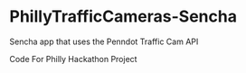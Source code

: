 PhillyTrafficCameras-Sencha
===========================

Sencha app that uses the Penndot Traffic Cam API

Code For Philly Hackathon Project
